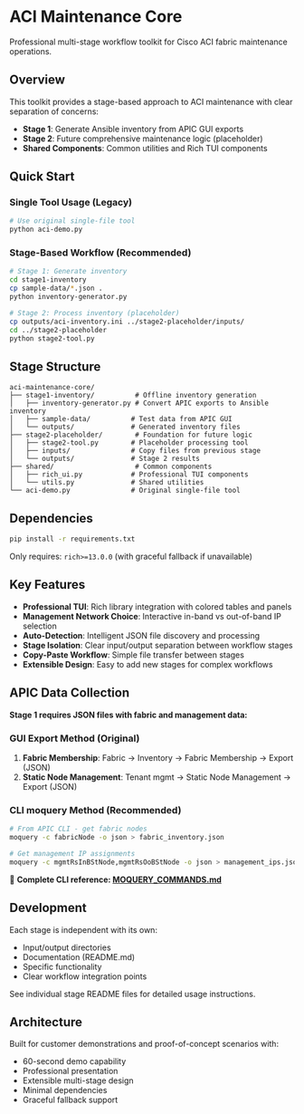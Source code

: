 # ACI Maintenance Core

Professional multi-stage workflow toolkit for Cisco ACI fabric maintenance operations.

## Overview

This toolkit provides a stage-based approach to ACI maintenance with clear separation of concerns:

- **Stage 1**: Generate Ansible inventory from APIC GUI exports  
- **Stage 2**: Future comprehensive maintenance logic (placeholder)
- **Shared Components**: Common utilities and Rich TUI components

## Quick Start

### Single Tool Usage (Legacy)

```bash
# Use original single-file tool
python aci-demo.py
```

### Stage-Based Workflow (Recommended)

```bash
# Stage 1: Generate inventory
cd stage1-inventory
cp sample-data/*.json .
python inventory-generator.py

# Stage 2: Process inventory (placeholder)
cp outputs/aci-inventory.ini ../stage2-placeholder/inputs/
cd ../stage2-placeholder
python stage2-tool.py
```

## Stage Structure

```
aci-maintenance-core/
├── stage1-inventory/          # Offline inventory generation
│   ├── inventory-generator.py # Convert APIC exports to Ansible inventory
│   ├── sample-data/          # Test data from APIC GUI
│   └── outputs/              # Generated inventory files
├── stage2-placeholder/        # Foundation for future logic
│   ├── stage2-tool.py        # Placeholder processing tool
│   ├── inputs/               # Copy files from previous stage
│   └── outputs/              # Stage 2 results
├── shared/                    # Common components
│   ├── rich_ui.py            # Professional TUI components
│   └── utils.py              # Shared utilities
└── aci-demo.py               # Original single-file tool
```

## Dependencies

```bash
pip install -r requirements.txt
```

Only requires: `rich>=13.0.0` (with graceful fallback if unavailable)

## Key Features

- **Professional TUI**: Rich library integration with colored tables and panels
- **Management Network Choice**: Interactive in-band vs out-of-band IP selection
- **Auto-Detection**: Intelligent JSON file discovery and processing
- **Stage Isolation**: Clear input/output separation between workflow stages
- **Copy-Paste Workflow**: Simple file transfer between stages
- **Extensible Design**: Easy to add new stages for complex workflows

## APIC Data Collection

**Stage 1 requires JSON files with fabric and management data:**

### GUI Export Method (Original)
1. **Fabric Membership**: Fabric → Inventory → Fabric Membership → Export (JSON)
2. **Static Node Management**: Tenant mgmt → Static Node Management → Export (JSON)

### CLI moquery Method (Recommended)
```bash
# From APIC CLI - get fabric nodes
moquery -c fabricNode -o json > fabric_inventory.json

# Get management IP assignments  
moquery -c mgmtRsInBStNode,mgmtRsOoBStNode -o json > management_ips.json
```

📖 **Complete CLI reference: [MOQUERY_COMMANDS.md](MOQUERY_COMMANDS.md)**

## Development

Each stage is independent with its own:
- Input/output directories
- Documentation (README.md)
- Specific functionality
- Clear workflow integration points

See individual stage README files for detailed usage instructions.

## Architecture

Built for customer demonstrations and proof-of-concept scenarios with:
- 60-second demo capability
- Professional presentation
- Extensible multi-stage design
- Minimal dependencies
- Graceful fallback support